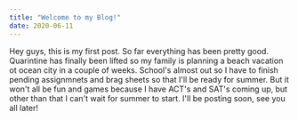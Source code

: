 ```yaml
---
title: "Welcome to my Blog!"
date: 2020-06-11
---
```

Hey guys, this is my first post. So far everything has been pretty good. Quarintine has finally been lifted so my family is planning
a beach vacation ot ocean city in a couple of weeks. School's almost out so I have to finish pending assignmnets and brag sheets so 
that I'll be ready for summer. But it won't all be fun and games because I have ACT's and SAT's coming up, but other than that I can't
wait for summer to start. I'll be posting soon, see you all later! 

